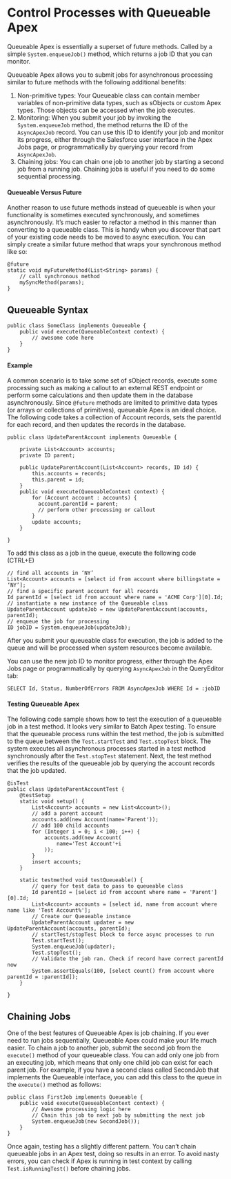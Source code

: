 # Control Processes with Queueable Apex

Queueable Apex is essentially a superset of future methods. Called by a simple ```System.enqueueJob()``` method, which returns a job ID that you can monitor.

Queueable Apex allows you to submit jobs for asynchronous processing similar to future methods with the following additional benefits:
1. Non-primitive types: Your Queueable class can contain member variables of non-primitive data types, such as sObjects or custom Apex types. Those objects can be accessed when the job executes.
2. Monitoring: When you submit your job by invoking the ```System.enqueueJob``` method, the method returns the ID of the ```AsyncApexJob``` record. You can use this ID to identify your job and monitor its progress, either through the Salesforce user interface in the Apex Jobs page, or programmatically by querying your record from ```AsyncApexJob```.
3. Chaining jobs: You can chain one job to another job by starting a second job from a running job. Chaining jobs is useful if you need to do some sequential processing.

#### Queueable Versus Future
Another reason to use future methods instead of queueable is when your functionality is sometimes executed synchronously, and sometimes asynchronously. It’s much easier to refactor a method in this manner than converting to a queueable class. This is handy when you discover that part of your existing code needs to be moved to async execution. You can simply create a similar future method that wraps your synchronous method like so:

```
@future
static void myFutureMethod(List<String> params) {
    // call synchronous method
    mySyncMethod(params);
}
```

## Queueable Syntax
```
public class SomeClass implements Queueable { 
    public void execute(QueueableContext context) {
        // awesome code here
    }
}
```

#### Example
A common scenario is to take some set of sObject records, execute some processing such as making a callout to an external REST endpoint or perform some calculations and then update them in the database asynchronously. Since ```@future``` methods are limited to primitive data types (or arrays or collections of primitives), queueable Apex is an ideal choice. The following code takes a collection of Account records, sets the parentId for each record, and then updates the records in the database.

```
public class UpdateParentAccount implements Queueable {
    
    private List<Account> accounts;
    private ID parent;
    
    public UpdateParentAccount(List<Account> records, ID id) {
        this.accounts = records;
        this.parent = id;
    }
    public void execute(QueueableContext context) {
        for (Account account : accounts) {
          account.parentId = parent;
          // perform other processing or callout
        }
        update accounts;
    }
    
}
```

To add this class as a job in the queue, execute the following code (CTRL+E)
```
// find all accounts in ‘NY’
List<Account> accounts = [select id from account where billingstate = ‘NY’];
// find a specific parent account for all records
Id parentId = [select id from account where name = 'ACME Corp'][0].Id;
// instantiate a new instance of the Queueable class
UpdateParentAccount updateJob = new UpdateParentAccount(accounts, parentId);
// enqueue the job for processing
ID jobID = System.enqueueJob(updateJob);
```

After you submit your queueable class for execution, the job is added to the queue and will be processed when system resources become available.

You can use the new job ID to monitor progress, either through the Apex Jobs page or programmatically by querying ```AsyncApexJob``` in the QueryEditor tab:

```
SELECT Id, Status, NumberOfErrors FROM AsyncApexJob WHERE Id = :jobID
```

#### Testing Queueable Apex
The following code sample shows how to test the execution of a queueable job in a test method. It looks very similar to Batch Apex testing. To ensure that the queueable process runs within the test method, the job is submitted to the queue between the ```Test.startTest``` and ```Test.stopTest``` block. The system executes all asynchronous processes started in a test method synchronously after the ```Test.stopTest``` statement. Next, the test method verifies the results of the queueable job by querying the account records that the job updated.

```
@isTest
public class UpdateParentAccountTest {
    @testSetup 
    static void setup() {
        List<Account> accounts = new List<Account>();
        // add a parent account
        accounts.add(new Account(name='Parent'));
        // add 100 child accounts
        for (Integer i = 0; i < 100; i++) {
            accounts.add(new Account(
                name='Test Account'+i
            ));
        }
        insert accounts;
    }
    
    static testmethod void testQueueable() {
        // query for test data to pass to queueable class
        Id parentId = [select id from account where name = 'Parent'][0].Id;
        List<Account> accounts = [select id, name from account where name like 'Test Account%'];
        // Create our Queueable instance
        UpdateParentAccount updater = new UpdateParentAccount(accounts, parentId);
        // startTest/stopTest block to force async processes to run
        Test.startTest();        
        System.enqueueJob(updater);
        Test.stopTest();        
        // Validate the job ran. Check if record have correct parentId now
        System.assertEquals(100, [select count() from account where parentId = :parentId]);
    }
    
}
```

## Chaining Jobs
One of the best features of Queueable Apex is job chaining. If you ever need to run jobs sequentially, Queueable Apex could make your life much easier. To chain a job to another job, submit the second job from the ```execute()``` method of your queueable class. You can add only one job from an executing job, which means that only one child job can exist for each parent job. For example, if you have a second class called SecondJob that implements the Queueable interface, you can add this class to the queue in the ```execute()``` method as follows:
```
public class FirstJob implements Queueable { 
    public void execute(QueueableContext context) { 
        // Awesome processing logic here    
        // Chain this job to next job by submitting the next job
        System.enqueueJob(new SecondJob());
    }
}
```

Once again, testing has a slightly different pattern. You can’t chain queueable jobs in an Apex test, doing so results in an error. To avoid nasty errors, you can check if Apex is running in test context by calling ```Test.isRunningTest()``` before chaining jobs.